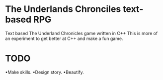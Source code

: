 # The Underlands Chronciles text-based RPG
Text based The Underland Chronicles game written in C++
This is more of an experiment to get better at C++ and make a fun game.

# TODO
•Make skills.
•Design story.
•Beautify.
